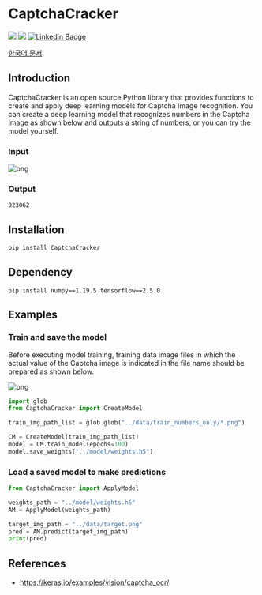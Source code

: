 # CaptchaCracker

![](https://img.shields.io/badge/TensorFlow-2.5.0-red.svg)
![](https://img.shields.io/badge/NumPy-1.19.5-blue.svg)
[![Linkedin Badge](https://img.shields.io/badge/-WooilJeong-blue?style=plastic&logo=Linkedin&logoColor=white&link=https://www.linkedin.com/in/wooil/)](https://www.linkedin.com/in/wooil/) 

[한국어 문서](https://github.com/WooilJeong/CaptchaCracker/blob/main/README-ko.md)

## Introduction

CaptchaCracker is an open source Python library that provides functions to create and apply deep learning models for Captcha Image recognition. You can create a deep learning model that recognizes numbers in the Captcha Image as shown below and outputs a string of numbers, or you can try the model yourself.


### Input

![png](https://github.com/WooilJeong/CaptchaCracker/raw/main/assets/example01.png)


### Output

```
023062
```


## Installation

```bash
pip install CaptchaCracker
```

## Dependency

```
pip install numpy==1.19.5 tensorflow==2.5.0
```

## Examples

### Train and save the model

Before executing model training, training data image files in which the actual value of the Captcha image is indicated in the file name should be prepared as shown below.

![png](https://github.com/WooilJeong/CaptchaCracker/raw/main/assets/example02.png)


```python
import glob
from CaptchaCracker import CreateModel

train_img_path_list = glob.glob("../data/train_numbers_only/*.png")

CM = CreateModel(train_img_path_list)
model = CM.train_model(epochs=100)
model.save_weights("../model/weights.h5")

```

### Load a saved model to make predictions

```python
from CaptchaCracker import ApplyModel

weights_path = "../model/weights.h5"
AM = ApplyModel(weights_path)

target_img_path = "../data/target.png"
pred = AM.predict(target_img_path)
print(pred)
```


## References

- https://keras.io/examples/vision/captcha_ocr/